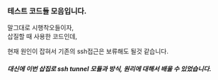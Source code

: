 ### 테스트 코드들 모음입니다.

말그대로 시행착오들이자,  
삽질할 때 사용한 코드인데,  

현재 원인이 잡혀서 기존의 ssh접근은 보류해도 될것 같습니다.

##### 대신에 이번 삽집로 ssh tunnel 모듈과 방식, 원리에 대해서 배울 수 있었습니다.
